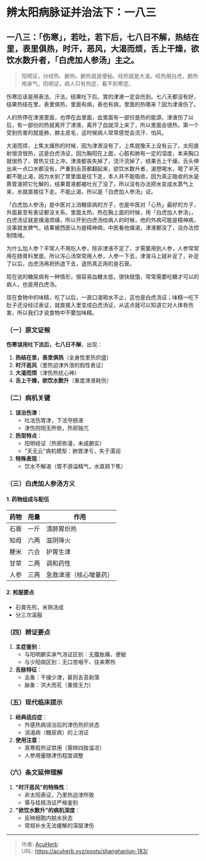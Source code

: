 # 辨太阳病脉证并治法下：一八三


## 一八三：「伤寒」，若吐，若下后，七八日不解，热结在里，表里俱热，时汗，恶风，大渴而烦，舌上干燥，欲饮水数升者，「白虎加人参汤」主之。

<!--more-->

> 阳明证，分经热、腑热。腑热就是便秘。经热就是大渴。经热用白虎，腑热用承气。阳明证，病人只有热症，看不到寒症。

伤寒应该是用表法、汗法，结果吐下后，胃的津液一定会伤到。七八天都没有好，结果热结在里，表里俱热，里面有病，表也有病，里面的热哪来？因为津液伤了。

人的热停在津液里面，也停在血里面，血里面有一部份是热的能源，津液伤了以后，有一部份的热就离开了津液，离开了血就浮上来了，所以里面会很热，第一个受到伤害的就是肺，肺主皮毛，这时候病人常常感觉会流汗、怕风。

大渴而烦，上焦太燥热的时候，因为津液没有了，上焦就像天上没有云了，太阳直射很烫很热，这是白虎汤证，因为胸阳在上面，心脏和肺有一定的湿度，本来胸口就很热了，胃热又往上冲，津液都丧失掉了，流汗流掉了，结果舌上干燥，舌头伸出来一点口水都没有，严重到舌苔都翻起来，欲饮水数升者，渴想喝水，喝了半天都不能止渴，因为水到了胃里面是往下走，本人并不能吸收，因为真正吸收的水是靠胃液把它化解的，结果胃液都被吐光了没了，所以没有办法把水变成水蒸气上来，水就直接往下走。不能止渴，所以是「白虎加人参汤」证。

「白虎加人参汤」是中医对上消糖尿病的方子，也是中医对「心热」最好的方子，外面甚至有表证都没关系，里面太热，热在胸上面的时候，用「白虎加人参汤」，白虎汤证就是燥渴烦燥，所以开到白虎汤给病人的时候，他的外病可能是精神病，没事就发脾气，结果被西医认为是精神病，中医看他燥渴，津液都没了，没办法控制情绪。

为什么加人参？平常人不用吃人参，除非津液不足了，才需要用到人参，人参常常用在肠胃科里面，所以泻心汤常常用人参，人参一下去，津液马上就补足了，补足了以后，白虎汤再把热退下去，退热真正用的是石膏。

现在说的糖尿病有一种情形，很容易血糖太低，很快就饿，常常需要吃糖才可以的病人，也是用白虎汤。

现在食物中的味精，吃了以后，一直口渴喝水不止，这也是白虎汤证；味精一吃下肚子还没经过表证，就直接入里变成白虎汤证，从这点就可以知道它对人体有伤害，所以我们才说食物中不要加味精。

### **（一）原文证候**
**伤寒误用吐下法后，七八日不解**，出现：
1. **热结在里，表里俱热**（全身性里热炽盛）
2. **时汗恶风**（里热迫津外泄的假性表证）
3. **大渴而烦**（津伤热扰心神）
4. **舌上干燥，欲饮水数升**（重度津液耗伤）

### **（二）病机关键**
1. **误治伤津**：
   - 吐法伤胃津，下法夺肠液
   - 津伤则阳无所依，热邪独亢
2. **热型特点**：
   - 阳明经证（热邪弥漫，未成腑实）
   - "天无云"病机模型：肺胃津亏，失于濡润
3. **特殊表现**：
   - 饮水不解渴（胃不游溢精气，水直趋下焦）

### **（三）白虎加人参汤方义**
#### **1. 药物组成与配伍**
| 药物 | 用量 | 作用 |
|------|------|------|
| 石膏 | 一斤 | 清肺胃炽热 |
| 知母 | 六两 | 滋阴降火 |
| 粳米 | 六合 | 护胃生津 |
| 甘草 | 二两 | 调和药性 |
| 人参 | 三两 | 急救津液（核心增量药） |

#### **2. 煎服要点**
- 石膏先煎，米熟汤成
- 分三次温服

### **（四）辨证要点**
1. **主症鉴别**：
   - 与阳明腑实承气汤证区别：无腹胀痛、便秘
   - 与少阳病区别：无口苦咽干、往来寒热
2. **舌脉特征**：
   - 舌象：干燥少津，甚则舌苔剥落
   - 脉象：洪大而芤（重按无力）

### **（五）现代临床提示**
1. **经典适应症**：
   - 外感热病误治后的津伤热炽状态
   - 消渴病（糖尿病）的上消证
2. **使用注意**：
   - 真寒假热证禁用（需辨四肢温凉）
   - 人参用量随津伤程度调整

### **（六）条文延伸理解**
1. **"时汗恶风"的特殊性**：
   - 非太阳表证，乃里热迫津所致
   - 需与桂枝汤证严格鉴别
2. **"欲饮水数升"的病机深度**：
   - 反映细胞内脱水状态
   - 常规补水无法缓解的深层津伤


---

> 作者: [AcuHerb](https://acuherb.xyz)  
> URL: https://acuherb.xyz/posts/shanghanlun-183/  

